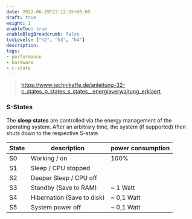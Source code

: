 ```yaml
---
date: 2022-06-29T23:12:15+08:00
draft: true
weight: 1
enableToc: true
enableBlogBreadcrumb: false
tocLevels: ["h2", "h3", "h4"]
description: 
tags:
- performance
- hardware
- c-state
---
```


> https://www.technikaffe.de/anleitung-32-c_states_p_states_s_states__energieverwaltung_erklaert

### S-States

The **sleep states** are controlled via the energy management of the operating system. After an arbitrary time, the system (if supported) then shuts down to the respective S-state.



| **State** | **description**            | **power consumption** |
| --------- | -------------------------- | --------------------- |
| S0        | Working / on               | 100%                  |
| S1        | Sleep / CPU stopped        |                       |
| S2        | Deeper Sleep / CPU off     |                       |
| S3        | Standby (Save to RAM)      | ~ 1 Watt              |
| S4        | Hibernation (Save to disk) | ~ 0,1 Watt            |
| S5        | System power off           | ~ 0,1 Watt            |

 
